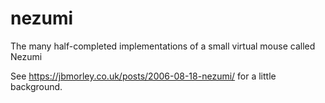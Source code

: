 # nezumi

The many half-completed implementations of a small virtual mouse called Nezumi

See https://jbmorley.co.uk/posts/2006-08-18-nezumi/ for a little background.
